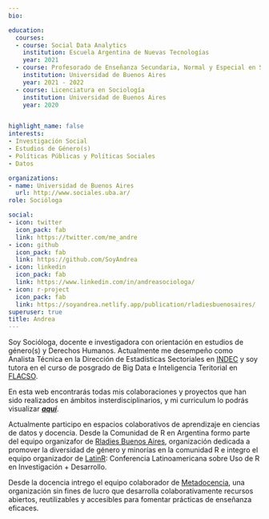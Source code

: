 ```yaml
---
bio: 

education:
  courses:
  - course: Social Data Analytics
    institution: Escuela Argentina de Nuevas Tecnologías
    year: 2021
  - course: Profesorado de Enseñanza Secundaria, Normal y Especial en Sociología
    institution: Universidad de Buenos Aires
    year: 2021 - 2022
  - course: Licenciatura en Sociología
    institution: Universidad de Buenos Aires
    year: 2020


highlight_name: false
interests:
- Investigación Social
- Estudios de Género(s)
- Políticas Públicas y Políticas Sociales
- Datos

organizations:
- name: Universidad de Buenos Aires  
  url: http://www.sociales.uba.ar/
role: Socióloga

social:
- icon: twitter
  icon_pack: fab
  link: https://twitter.com/me_andre
- icon: github
  icon_pack: fab
  link: https://github.com/SoyAndrea
- icon: linkedin
  icon_pack: fab
  link: https://www.linkedin.com/in/andreasociologa/
- icon: r-project
  icon_pack: fab
  link: https://soyandrea.netlify.app/publication/rladiesbuenosaires/ 
superuser: true
title: Andrea
---
```


Soy Socióloga, docente e investigadora con orientación en estudios de género(s) y Derechos Humanos. Actualmente me desempeño como Analista Técnica en la Dirección de Estadísticas Sectoriales en [INDEC](https://www.indec.gob.ar/indec/web/Institucional-Indec-Organigrama) y soy tutora en el curso de posgrado de Big Data e Inteligencia Teritorial en [FLACSO](https://www.flacso.org.ar/formacion-academica/big-data-e-inteligencia-territorial/). 


En esta web encontrarás todas mis colaboraciones y proyectos que han sido realizados en ámbitos insterdisciplinarios, y mi curriculum lo podrás visualizar [**_aquí_**](https://soyandrea.netlify.app/media/CVAndreaGomezVargas.pdf).


Actualmente participo en espacios colaborativos de aprendizaje en ciencias de datos y docencia. Desde la Comunidad de R en Argentina formo parte del equipo organizafor de [Rladies Buenos Aires](https://twitter.com/RLadiesBA), organización dedicada a promover la diversidad de género y minorías en la comunidad R e integro el equipo organizador de [LatinR](https://latin-r.com/): Conferencia Latinoamericana sobre Uso de R en Investigación + Desarrollo. 



Desde la docencia intrego el equipo colaborador de [Metadocencia](https://www.metadocencia.org/), una organización sin fines de lucro que desarrolla colaborativamente recursos abiertos, reutilizables y accesibles para fomentar prácticas de enseñanza eficaces.
